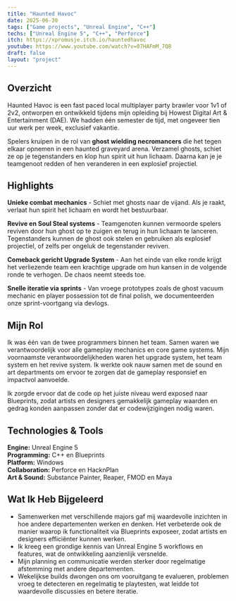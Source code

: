 ```yaml
---
title: "Haunted Havoc"
date: 2025-06-30
tags: ["Game projects", "Unreal Engine", "C++"]
techs: ["Unreal Engine 5", "C++", "Perforce"]
itch: https://xpromusje.itch.io/hauntedhavoc
youtube: https://www.youtube.com/watch?v=07HAFmM_7Q8
draft: false
layout: "project"
---
```


## Overzicht

Haunted Havoc is een fast paced local multiplayer party brawler voor 1v1 of 2v2, ontworpen en ontwikkeld tijdens mijn opleiding bij Howest Digital Art & Entertainment (DAE). We hadden één semester de tijd, met ongeveer tien uur werk per week, exclusief vakantie.

Spelers kruipen in de rol van **ghost wielding necromancers** die het tegen elkaar opnemen in een haunted graveyard arena. Verzamel ghosts, schiet ze op je tegenstanders en klop hun spirit uit hun lichaam. Daarna kan je je teamgenoot redden of hen veranderen in een explosief projectiel.

## Highlights

**Unieke combat mechanics** - Schiet met ghosts naar de vijand. Als je raakt, verlaat hun spirit het lichaam en wordt het bestuurbaar.

**Revive en Soul Steal systems** - Teamgenoten kunnen vermoorde spelers reviven door hun ghost op te zuigen en terug in hun lichaam te lanceren. Tegenstanders kunnen de ghost ook stelen en gebruiken als explosief projectiel, of zelfs per ongeluk de tegenstander reviven.

**Comeback gericht Upgrade System** - Aan het einde van elke ronde krijgt het verliezende team een krachtige upgrade om hun kansen in de volgende ronde te verhogen. De chaos neemt steeds toe.

**Snelle iteratie via sprints** - Van vroege prototypes zoals de ghost vacuum mechanic en player possession tot de final polish, we documenteerden onze sprint-voortgang via devlogs.

## Mijn Rol

Ik was één van de twee programmers binnen het team. Samen waren we verantwoordelijk voor alle gameplay mechanics en core game systems. Mijn voornaamste verantwoordelijkheden waren het upgrade system, het team system en het revive system. Ik werkte ook nauw samen met de sound en art departments om ervoor te zorgen dat de gameplay responsief en impactvol aanvoelde.

Ik zorgde ervoor dat de code op het juiste niveau werd exposed naar Blueprints, zodat artists en designers gemakkelijk gameplay waarden en gedrag konden aanpassen zonder dat er codewijzigingen nodig waren.

## Technologies & Tools

**Engine:** Unreal Engine 5  
**Programming:** C++ en Blueprints  
**Platform:** Windows  
**Collaboration:** Perforce en HacknPlan  
**Art & Sound:** Substance Painter, Reaper, FMOD en Maya  

## Wat Ik Heb Bijgeleerd

* Samenwerken met verschillende majors gaf mij waardevolle inzichten in hoe andere departementen werken en denken. Het verbeterde ook de manier waarop ik functionaliteit via Blueprints exposeer, zodat artists en designers efficiënter kunnen werken.  
* Ik kreeg een grondige kennis van Unreal Engine 5 workflows en features, wat de ontwikkeling aanzienlijk versnelde.  
* Mijn planning en communicatie werden sterker door regelmatige afstemming met andere departementen.  
* Wekelijkse builds dwongen ons om vooruitgang te evalueren, problemen vroeg te detecteren en regelmatig te playtesten, wat leidde tot waardevolle discussies en betere iteratie.
